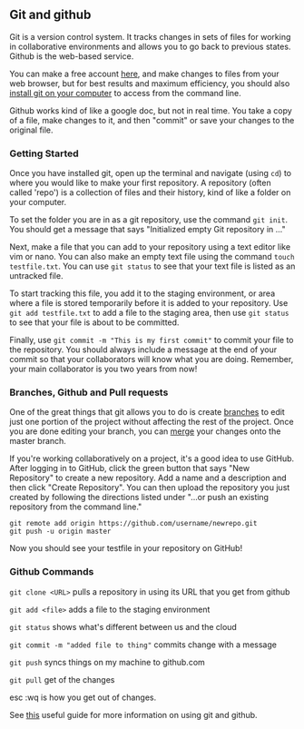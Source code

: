 ## Git and github
Git is a version control system. It tracks changes in sets of files for working in collaborative environments and allows you to go back to previous states. Github is the web-based service. 

You can make a free account [here](https://github.com/join?source=header-home), and make changes to files from your web browser, but for best results and maximum efficiency, you should also [install git on your computer](https://git-scm.com/book/en/v2/Getting-Started-Installing-Git) to access from the command line. 

Github works kind of like a google doc, but not in real time. You take a copy of a file, make changes to it, and then "commit" or save your changes to the original file.

### Getting Started
Once you have installed git, open up the terminal and navigate (using `cd`) to where you would like to make your first repository. A repository (often called 'repo') is a collection of files and their history, kind of like a folder on your computer.

To set the folder you are in as a git repository, use the command `git init`. You should get a message that says "Initialized empty Git repository in ..."

Next, make a file that you can add to your repository using a text editor like vim or nano. You can also make an empty text file using the command `touch testfile.txt`. You can use `git status` to see that your text file is listed as an untracked file.

To start tracking this file, you add it to the staging environment, or area where a file is stored temporarily before it is added to your repository. Use `git add testfile.txt` to add a file to the staging area, then use `git status` to see that your file is about to be committed.

Finally, use `git commit -m "This is my first commit"` to commit your file to the repository. You should always include a message at the end of your commit so that your collaborators will know what you are doing. Remember, your main collaborator is you two years from now!

### Branches, Github and Pull requests
One of the great things that git allows you to do is create [branches](https://git-scm.com/book/en/v1/Git-Branching-What-a-Branch-Is) to edit just one portion of the project without affecting the rest of the project. Once you are done editing your branch, you can [merge](http://git-scm.com/docs/git-merge) your changes onto the master branch.

If you're working collaboratively on a project, it's a good idea to use GitHub. After logging in to GitHub, click the green button that says "New Repository" to create a new repository. Add a name and a description and then click "Create Repository". You can then upload the repository you just created by following the directions listed under "…or push an existing repository from the command line."
```shell
git remote add origin https://github.com/username/newrepo.git
git push -u origin master
```
Now you should see your testfile in your repository on GitHub! 

### Github Commands

`git clone <URL>` 
	pulls a repository in using its URL that you get from github
  
`git add <file>` 
	adds a file to the staging environment
  
`git status` 
	shows what's different between us and the cloud
  
`git commit -m "added file to thing"` 
	commits change with a message
  
`git push` 
	syncs things on my machine to github.com
  
`git pull` 
	get of the changes
	
esc :wq is how you get out of changes.

See [this](https://product.hubspot.com/blog/git-and-github-tutorial-for-beginners) useful guide for more information on using git and github.
